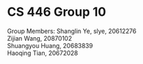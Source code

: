 CS 446 Group 10
===============

Group Members:
Shanglin Ye, slye, 20612276 <br />
Zijian Wang, 20870102 <br />
Shuangyou Huang, 20683839 <br />
Haoqing Tian, 20672028
